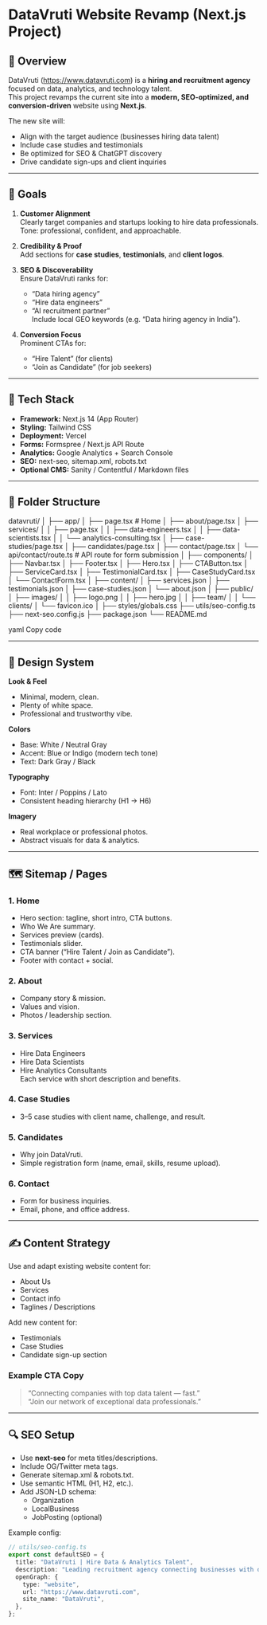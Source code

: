 # DataVruti Website Revamp (Next.js Project)

## 📌 Overview
DataVruti (https://www.datavruti.com) is a **hiring and recruitment agency** focused on data, analytics, and technology talent.  
This project revamps the current site into a **modern, SEO-optimized, and conversion-driven** website using **Next.js**.

The new site will:
- Align with the target audience (businesses hiring data talent)
- Include case studies and testimonials
- Be optimized for SEO & ChatGPT discovery
- Drive candidate sign-ups and client inquiries

---

## 🎯 Goals
1. **Customer Alignment**  
   Clearly target companies and startups looking to hire data professionals.  
   Tone: professional, confident, and approachable.

2. **Credibility & Proof**  
   Add sections for **case studies**, **testimonials**, and **client logos**.

3. **SEO & Discoverability**  
   Ensure DataVruti ranks for:  
   - “Data hiring agency”  
   - “Hire data engineers”  
   - “AI recruitment partner”  
   Include local GEO keywords (e.g. “Data hiring agency in India”).

4. **Conversion Focus**  
   Prominent CTAs for:
   - “Hire Talent” (for clients)
   - “Join as Candidate” (for job seekers)

---

## 🧱 Tech Stack
- **Framework:** Next.js 14 (App Router)
- **Styling:** Tailwind CSS
- **Deployment:** Vercel
- **Forms:** Formspree / Next.js API Route
- **Analytics:** Google Analytics + Search Console
- **SEO:** next-seo, sitemap.xml, robots.txt
- **Optional CMS:** Sanity / Contentful / Markdown files

---

## 📁 Folder Structure
datavruti/
│
├── app/
│ ├── page.tsx # Home
│ ├── about/page.tsx
│ ├── services/
│ │ ├── page.tsx
│ │ ├── data-engineers.tsx
│ │ ├── data-scientists.tsx
│ │ └── analytics-consulting.tsx
│ ├── case-studies/page.tsx
│ ├── candidates/page.tsx
│ ├── contact/page.tsx
│ └── api/contact/route.ts # API route for form submission
│
├── components/
│ ├── Navbar.tsx
│ ├── Footer.tsx
│ ├── Hero.tsx
│ ├── CTAButton.tsx
│ ├── ServiceCard.tsx
│ ├── TestimonialCard.tsx
│ ├── CaseStudyCard.tsx
│ └── ContactForm.tsx
│
├── content/
│ ├── services.json
│ ├── testimonials.json
│ ├── case-studies.json
│ └── about.json
│
├── public/
│ ├── images/
│ │ ├── logo.png
│ │ ├── hero.jpg
│ │ ├── team/
│ │ └── clients/
│ └── favicon.ico
│
├── styles/globals.css
├── utils/seo-config.ts
├── next-seo.config.js
├── package.json
└── README.md

yaml
Copy code

---

## 🧠 Design System
**Look & Feel**
- Minimal, modern, clean.
- Plenty of white space.
- Professional and trustworthy vibe.

**Colors**
- Base: White / Neutral Gray
- Accent: Blue or Indigo (modern tech tone)
- Text: Dark Gray / Black

**Typography**
- Font: Inter / Poppins / Lato
- Consistent heading hierarchy (H1 → H6)

**Imagery**
- Real workplace or professional photos.
- Abstract visuals for data & analytics.

---

## 🗺️ Sitemap / Pages

### 1. Home
- Hero section: tagline, short intro, CTA buttons.
- Who We Are summary.
- Services preview (cards).
- Testimonials slider.
- CTA banner (“Hire Talent / Join as Candidate”).
- Footer with contact + social.

### 2. About
- Company story & mission.
- Values and vision.
- Photos / leadership section.

### 3. Services
- Hire Data Engineers  
- Hire Data Scientists  
- Hire Analytics Consultants  
Each service with short description and benefits.

### 4. Case Studies
- 3–5 case studies with client name, challenge, and result.

### 5. Candidates
- Why join DataVruti.
- Simple registration form (name, email, skills, resume upload).

### 6. Contact
- Form for business inquiries.
- Email, phone, and office address.

---

## ✍️ Content Strategy
Use and adapt existing website content for:
- About Us
- Services
- Contact info
- Taglines / Descriptions

Add new content for:
- Testimonials
- Case Studies
- Candidate sign-up section

### Example CTA Copy
> “Connecting companies with top data talent — fast.”  
> “Join our network of exceptional data professionals.”  

---

## 🔍 SEO Setup
- Use **next-seo** for meta titles/descriptions.
- Include OG/Twitter meta tags.
- Generate sitemap.xml & robots.txt.
- Use semantic HTML (H1, H2, etc.).
- Add JSON-LD schema:
  - Organization
  - LocalBusiness
  - JobPosting (optional)

Example config:
```ts
// utils/seo-config.ts
export const defaultSEO = {
  title: "DataVruti | Hire Data & Analytics Talent",
  description: "Leading recruitment agency connecting businesses with data, analytics, and AI professionals.",
  openGraph: {
    type: "website",
    url: "https://www.datavruti.com",
    site_name: "DataVruti",
  },
};